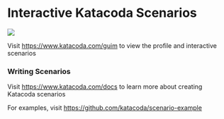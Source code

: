 # Interactive Katacoda Scenarios

[![](http://shields.katacoda.com/katacoda/guim/count.svg)](https://www.katacoda.com/guim "Get your profile on Katacoda.com")

Visit https://www.katacoda.com/guim to view the profile and interactive scenarios

### Writing Scenarios
Visit https://www.katacoda.com/docs to learn more about creating Katacoda scenarios

For examples, visit https://github.com/katacoda/scenario-example
